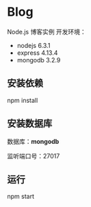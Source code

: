 # Blog

Node.js 博客实例
开发环境：
 - nodejs   6.3.1
 - express 4.13.4
 - mongodb 3.2.9
 
## 安装依赖
npm install

## 安装数据库
数据库：**mongodb**

监听端口号：27017

## 运行
npm start
